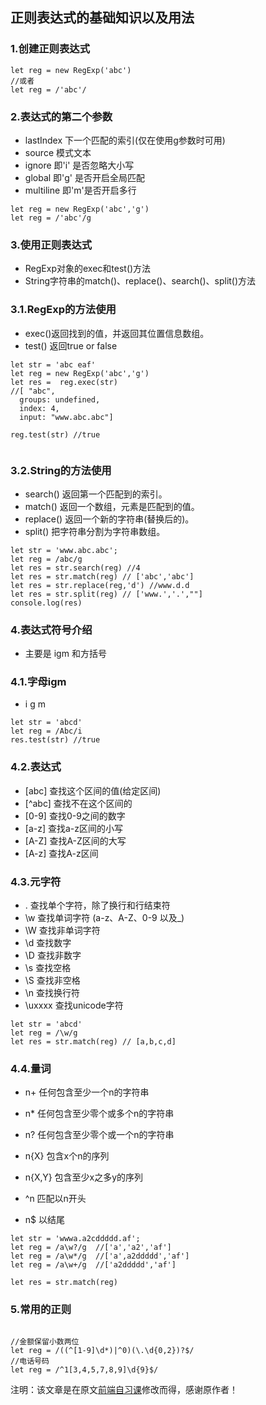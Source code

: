 ## 正则表达式的基础知识以及用法
### 1.创建正则表达式
~~~
let reg = new RegExp('abc')
//或者
let reg = /'abc'/
~~~
### 2.表达式的第二个参数
- lastIndex 下一个匹配的索引(仅在使用g参数时可用) 
- source 模式文本
- ignore 即'i' 是否忽略大小写
- global 即'g' 是否开启全局匹配
- multiline 即'm'是否开启多行


~~~
let reg = new RegExp('abc','g')
let reg = /'abc'/g
~~~

### 3.使用正则表达式
- RegExp对象的exec和test()方法
- String字符串的match()、replace()、search()、split()方法

### 3.1.RegExp的方法使用
- exec()返回找到的值，并返回其位置信息数组。
- test() 返回true or false
~~~
let str = 'abc eaf'
let reg = new RegExp('abc','g')
let res =  reg.exec(str)
//[ "abc",
  groups: undefined,
  index: 4,
  input: "www.abc.abc"]
  
reg.test(str) //true
  
~~~
### 3.2.String的方法使用
- search() 返回第一个匹配到的索引。
- match() 返回一个数组，元素是匹配到的值。
- replace() 返回一个新的字符串(替换后的)。
- split() 把字符串分割为字符串数组。

~~~
let str = 'www.abc.abc';
let reg = /abc/g
let res = str.search(reg) //4
let res = str.match(reg) // ['abc','abc']
let res = str.replace(reg,'d') //www.d.d
let res = str.split(reg) // ['www.','.',""]
console.log(res)
~~~

### 4.表达式符号介绍
- 主要是 igm 和方括号
### 4.1.字母igm
- i g m
~~~
let str = 'abcd'
let reg = /Abc/i
res.test(str) //true
~~~
### 4.2.表达式
- [abc] 查找这个区间的值(给定区间)
- [^abc] 查找不在这个区间的
- [0-9] 查找0-9之间的数字
- [a-z] 查找a-z区间的小写
- [A-Z] 查找A-Z区间的大写
- [A-z] 查找A-z区间
### 4.3.元字符
- . 查找单个字符，除了换行和行结束符
- \w 查找单词字符 (a-z、A-Z、0-9 以及_)
- \W 查找非单词字符
- \d 查找数字
- \D 查找非数字
- \s 查找空格
- \S 查找非空格
- \n 查找换行符
- \uxxxx 查找unicode字符

~~~
let str = 'abcd'
let reg = /\w/g
let res = str.match(reg) // [a,b,c,d]
~~~
### 4.4.量词
- n+ 任何包含至少一个n的字符串
- n* 任何包含至少零个或多个n的字符串
- n? 任何包含至少零个或一个n的字符串

- n{X} 包含x个n的序列
- n{X,Y} 包含至少x之多y的序列
- ^n 匹配以n开头
- n$ 以结尾

~~~
let str = 'wwwa.a2cddddd.af';
let reg = /a\w?/g  //['a','a2','af']
let reg = /a\w*/g  //['a',a2ddddd','af']
let reg = /a\w+/g  //['a2ddddd','af']

let res = str.match(reg)

~~~

### 5.常用的正则
~~~

//金额保留小数两位
let reg = /((^[1-9]\d*)|^0)(\.\d{0,2})?$/
//电话号码
let reg = /^1[3,4,5,7,8,9]\d{9}$/
~~~


注明：该文章是在原文[前端自习课](https://mp.weixin.qq.com/s/-HPtViPA926BwNp599555w)修改而得，感谢原作者！

